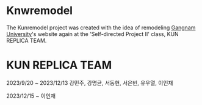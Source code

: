 # Knwremodel
The Kunremodel project was created with the idea of remodeling <a href="https://web.kangnam.ac.kr/">Gangnam University</a>'s website again at the 'Self-directed Project II' class, KUN REPLICA TEAM.

# KUN REPLICA TEAM
2023/9/20 ~ 2023/12/13
강민주, 강명균, 서동현, 서은빈, 유우열, 이인재

2023/12/15 ~
이인재




